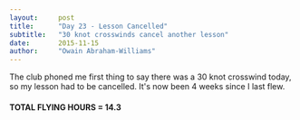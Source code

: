 ```yaml
---
layout:     post
title:      "Day 23 - Lesson Cancelled"
subtitle:   "30 knot crosswinds cancel another lesson"
date:       2015-11-15
author:     "Owain Abraham-Williams"
---
```


The club phoned me first thing to say there was a 30 knot crosswind today, so my lesson
had to be cancelled. It's now been 4 weeks since I last flew.

#### TOTAL FLYING HOURS = 14.3